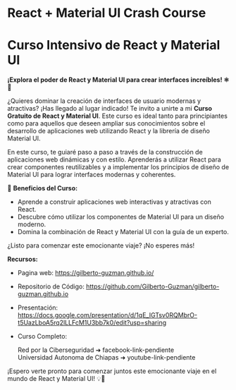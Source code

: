 # React + Material UI Crash Course

# Curso Intensivo de React y Material UI

**¡Explora el poder de React y Material UI para crear interfaces increíbles! ⚛️🎨**

¿Quieres dominar la creación de interfaces de usuario modernas y atractivas? ¡Has llegado al lugar indicado! Te invito a unirte a mi **Curso Gratuito de React y Material UI**. Este curso es ideal tanto para principiantes como para aquellos que deseen ampliar sus conocimientos sobre el desarrollo de aplicaciones web utilizando React y la librería de diseño Material UI.

En este curso, te guiaré paso a paso a través de la construcción de aplicaciones web dinámicas y con estilo. Aprenderás a utilizar React para crear componentes reutilizables y a implementar los principios de diseño de Material UI para lograr interfaces modernas y coherentes.

🎯 **Beneficios del Curso:**
- Aprende a construir aplicaciones web interactivas y atractivas con React.
- Descubre cómo utilizar los componentes de Material UI para un diseño moderno.
- Domina la combinación de React y Material UI con la guía de un experto.

¿Listo para comenzar este emocionante viaje? ¡No esperes más!

**Recursos:**
- Pagina web: https://gilberto-guzman.github.io/
- Repositorio de Código: https://github.com/Gilberto-Guzman/gilberto-guzman.github.io
- Presentación: https://docs.google.com/presentation/d/1qE_IGTsv0RQMbrO-t5UazLboA5rq2lLLFcM1U3bb7k0/edit?usp=sharing
- Curso Completo:

    Red por la Ciberseguridad ➜ facebook-link-pendiente  
    Universidad Autonoma de Chiapas ➜ youtube-link-pendiente

¡Espero verte pronto para comenzar juntos este emocionante viaje en el mundo de React y Material UI! 💡🚀
